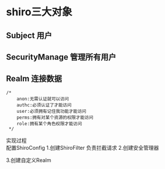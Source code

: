 # shiro三大对象
## Subject  用户
## SecurityManage   管理所有用户
## Realm    连接数据

    /*
        anon:无需认证就可以访问
        authc:必须认证了才能访问
        user:必须拥有记住我功能才能访问
        perms:拥有对某个资源的权限才能访问
        role:拥有某个角色权限才能访问
     */

实现过程    
配置ShiroConfig
1.创建ShiroFilter
负责拦截请求
2.创建安全管理器

3.创建自定义Realm
